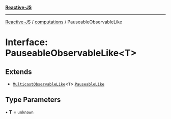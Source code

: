 [**Reactive-JS**](../../README.md)

***

[Reactive-JS](../../README.md) / [computations](../README.md) / PauseableObservableLike

# Interface: PauseableObservableLike\<T\>

## Extends

- [`MulticastObservableLike`](MulticastObservableLike.md)\<`T`\>.[`PauseableLike`](../../utils/interfaces/PauseableLike.md)

## Type Parameters

• **T** = `unknown`
